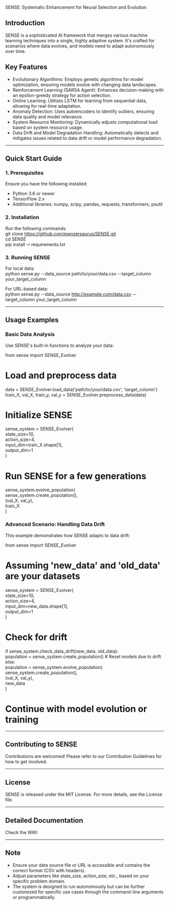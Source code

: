 SENSE: Systematic Enhancement for Neural Selection and Evolution

## Introduction  
SENSE is a sophisticated AI framework that merges various machine learning techniques into a single, highly adaptive system. It's crafted for scenarios where data evolves, and models need to adapt autonomously over time.

## Key Features  
- Evolutionary Algorithms: Employs genetic algorithms for model optimization, ensuring models evolve with changing data landscapes.  
- Reinforcement Learning (SARSA Agent): Enhances decision-making with an epsilon-greedy strategy for action selection.  
- Online Learning: Utilizes LSTM for learning from sequential data, allowing for real-time adaptation.  
- Anomaly Detection: Uses autoencoders to identify outliers, ensuring data quality and model relevance.  
- System Resource Monitoring: Dynamically adjusts computational load based on system resource usage.  
- Data Drift and Model Degradation Handling: Automatically detects and mitigates issues related to data drift or model performance degradation.  

---

## Quick Start Guide  

### 1. Prerequisites  
Ensure you have the following installed:  
- Python 3.6 or newer  
- TensorFlow 2.x  
- Additional libraries: numpy, scipy, pandas, requests, transformers, psutil  

### 2. Installation  
Run the following commands:  
git clone https://github.com/pwnzersaurus/SENSE.git  
cd SENSE  
pip install -r requirements.txt  

### 3. Running SENSE  

For local data:  
python sense.py --data_source path/to/your/data.csv --target_column your_target_column  

For URL-based data:  
python sense.py --data_source http://example.com/data.csv --target_column your_target_column  

---

## Usage Examples  

### Basic Data Analysis  
Use SENSE's built-in functions to analyze your data:  

from sense import SENSE_Evolver  

# Load and preprocess data  
data = SENSE_Evolver.load_data('path/to/your/data.csv', 'target_column')  
train_X, val_X, train_y, val_y = SENSE_Evolver.preprocess_data(data)  

# Initialize SENSE  
sense_system = SENSE_Evolver(  
    state_size=10,  
    action_size=4,  
    input_dim=train_X.shape[1],  
    output_dim=1  
)  

# Run SENSE for a few generations  
sense_system.evolve_population(  
    sense_system.create_population(),  
    (val_X, val_y),  
    train_X  
)  

### Advanced Scenario: Handling Data Drift  
This example demonstrates how SENSE adapts to data drift:  

from sense import SENSE_Evolver  

# Assuming 'new_data' and 'old_data' are your datasets  
sense_system = SENSE_Evolver(  
    state_size=10,  
    action_size=4,  
    input_dim=new_data.shape[1],  
    output_dim=1  
)  

# Check for drift  
if sense_system.check_data_drift(new_data, old_data):  
    population = sense_system.create_population()  # Reset models due to drift  
else:  
    population = sense_system.evolve_population(  
        sense_system.create_population(),  
        (val_X, val_y),  
        new_data  
    )  

# Continue with model evolution or training  

---

## Contributing to SENSE  
Contributions are welcomed! Please refer to our Contribution Guidelines for how to get involved.  

---

## License  
SENSE is released under the MIT License. For more details, see the License file.  

---

## Detailed Documentation  
Check the WIKI

---

## Note  
- Ensure your data source file or URL is accessible and contains the correct format (CSV with headers).  
- Adjust parameters like state_size, action_size, etc., based on your specific problem domain.  
- The system is designed to run autonomously but can be further customized for specific use cases through the command-line arguments or programmatically.